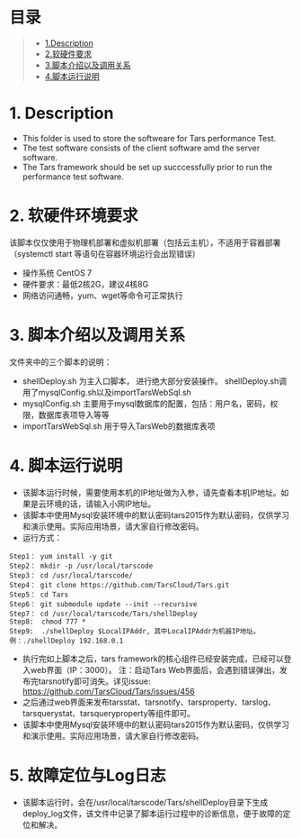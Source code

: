 # 目录
> * [1.Description](#main-chapter-1)
> * [2.软硬件要求](#main-chapter-2)
> * [3.脚本介绍以及调用关系](#main-chapter-3)
> * [4.脚本运行说明](#main-chapter-4)

# 1. <a id="main-chapter-1"></a> Description
-  This folder is used to store the softweare for Tars performance Test.
-  The test software consists of the client software amd the server software.
-  The Tars framework should be set up succcessfully prior to run the performance test software.


# 2. <a id="main-chapter-2"></a>软硬件环境要求
该脚本仅仅使用于物理机部署和虚拟机部署（包括云主机），不适用于容器部署（systemctl start 等语句在容器环境运行会出现错误）
-  操作系统 CentOS 7
-  硬件要求：最低2核2G，建议4核8G
-  网络访问通畅，yum、wget等命令可正常执行

# 3. <a id="main-chapter-3"></a>脚本介绍以及调用关系 
文件夹中的三个脚本的说明：
-  shellDeploy.sh 为主入口脚本， 进行绝大部分安装操作。 shellDeploy.sh调用了mysqlConfig.sh以及importTarsWebSql.sh
-  mysqlConfig.sh 主要用于mysql数据库的配置，包括：用户名，密码，权限，数据库表项导入等等
-  importTarsWebSql.sh 用于导入TarsWeb的数据库表项

# 4. <a id="main-chapter-4"></a>脚本运行说明
-  该脚本运行时候，需要使用本机的IP地址做为入参，请先查看本机IP地址。如果是云环境的话，请输入小网IP地址。
-  该脚本中使用Mysql安装环境中的默认密码tars2015作为默认密码，仅供学习和演示使用。实际应用场景，请大家自行修改密码。
-  运行方式：
```
Step1： yum install -y git
Step2： mkdir -p /usr/local/tarscode
Step3： cd /usr/local/tarscode/
Step4： git clone https://github.com/TarsCloud/Tars.git
Step5： cd Tars
Step6： git submodule update --init --recursive
Step7： cd /usr/local/tarscode/Tars/shellDeploy
Step8:  chmod 777 *
Step9:  ./shellDeploy $LocalIPAddr, 其中LocalIPAddr为机器IP地址。例：./shellDeploy 192.168.0.1
```
-  执行完如上脚本之后，tars framework的核心组件已经安装完成，已经可以登入web界面（IP：3000）。
注：启动Tars Web界面后，会遇到错误弹出，发布完tarsnotify即可消失。详见issue: https://github.com/TarsCloud/Tars/issues/456
-  之后通过web界面来发布tarsstat、tarsnotify、tarsproperty、tarslog、tarsquerystat、tarsqueryproperty等组件即可。
-  该脚本中使用Mysql安装环境中的默认密码tars2015作为默认密码，仅供学习和演示使用。实际应用场景，请大家自行修改密码。

# 5. <a id="main-chapter-4"></a> 故障定位与Log日志
-  该脚本运行时，会在/usr/local/tarscode/Tars/shellDeploy目录下生成deploy_log文件，该文件中记录了脚本运行过程中的诊断信息，便于故障的定位和解决。
